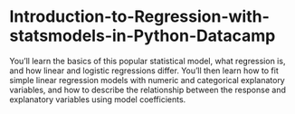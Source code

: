 # Introduction-to-Regression-with-statsmodels-in-Python-Datacamp

You’ll learn the basics of this popular statistical model, what regression is, and how linear and logistic regressions differ. You’ll then learn how to fit simple linear regression models with numeric and categorical explanatory variables, and how to describe the relationship between the response and explanatory variables using model coefficients.
